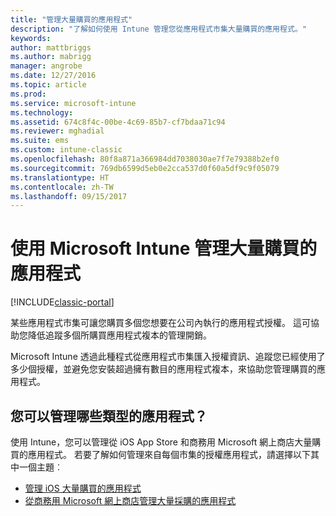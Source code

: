 ```yaml
---
title: "管理大量購買的應用程式"
description: "了解如何使用 Intune 管理您從應用程式市集大量購買的應用程式。"
keywords: 
author: mattbriggs
ms.author: mabrigg
manager: angrobe
ms.date: 12/27/2016
ms.topic: article
ms.prod: 
ms.service: microsoft-intune
ms.technology: 
ms.assetid: 674c8f4c-00be-4c69-85b7-cf7bdaa71c94
ms.reviewer: mghadial
ms.suite: ems
ms.custom: intune-classic
ms.openlocfilehash: 80f8a871a366984dd7038030ae7f7e79388b2ef0
ms.sourcegitcommit: 769db6599d5eb0e2cca537d0f60a5df9c9f05079
ms.translationtype: HT
ms.contentlocale: zh-TW
ms.lasthandoff: 09/15/2017
---
```

# <a name="manage-volume-purchased-apps-using-microsoft-intune"></a>使用 Microsoft Intune 管理大量購買的應用程式

[!INCLUDE[classic-portal](../includes/classic-portal.md)]

某些應用程式市集可讓您購買多個您想要在公司內執行的應用程式授權。 這可協助您降低追蹤多個所購買應用程式複本的管理開銷。

Microsoft Intune 透過此種程式從應用程式市集匯入授權資訊、追蹤您已經使用了多少個授權，並避免您安裝超過擁有數目的應用程式複本，來協助您管理購買的應用程式。

## <a name="which-types-of-apps-can-you-manage"></a>您可以管理哪些類型的應用程式？

使用 Intune，您可以管理從 iOS App Store 和商務用 Microsoft 網上商店大量購買的應用程式。
若要了解如何管理來自每個市集的授權應用程式，請選擇以下其中一個主題︰

- [管理 iOS 大量購買的應用程式](manage-ios-apps-you-purchased-through-a-volume-purchase-program-with-microsoft-intune.md)
- [從商務用 Microsoft 網上商店管理大量採購的應用程式](manage-apps-you-purchased-from-the-windows-store-for-business-with-microsoft-intune.md)
